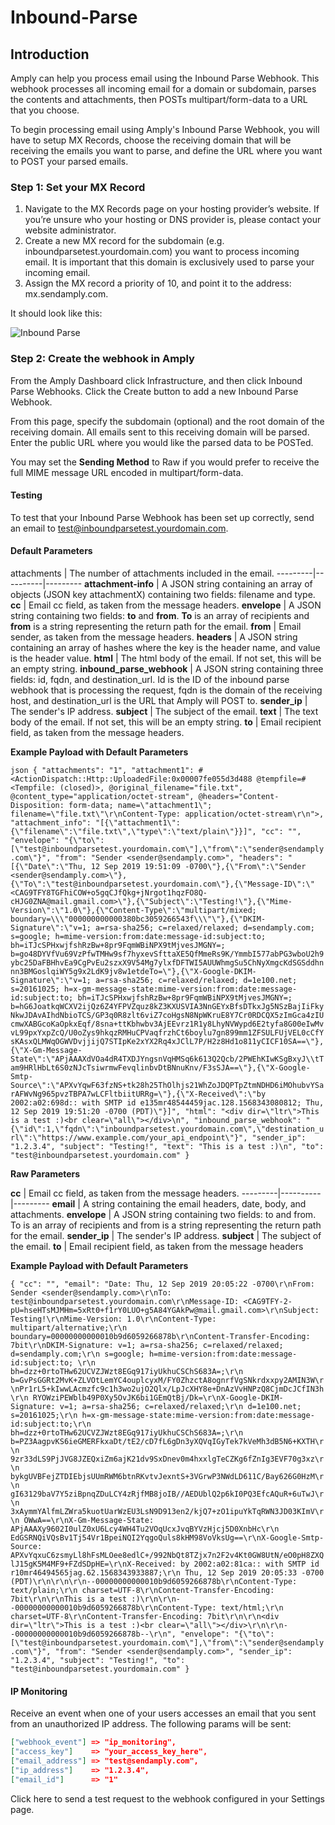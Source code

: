 # Inbound-Parse

## Introduction

Amply can help you process email using the Inbound Parse Webhook. This webhook processes all incoming email for a domain or subdomain, parses the contents and attachments, then POSTs multipart/form-data to a URL that you choose.

To begin processing email using Amply's Inbound Parse Webhook, you will have to setup MX Records, choose the receiving domain that will be receiving the emails you want to parse, and define the URL where you want to POST your parsed emails.


### Step 1: Set your MX Record

1. Navigate to the MX Records page on your hosting provider’s website. If you’re unsure who your hosting or DNS provider is, please contact your website administrator.
2. Create a new MX record for the subdomain (e.g. inboundparsetest.yourdomain.com) you want to process incoming email. It is important that this domain is exclusively used to parse your incoming email.
3. Assign the MX record a priority of 10, and point it to the address: mx.sendamply.com.

It should look like this:

![Inbound Parse](../../assets/images/inbound_parse_set_mx-a36cefb19518d885afebc340253c923ba9d44140703cbafeadc412c8260b9ef0.jpg)


### Step 2: Create the webhook in Amply

From the Amply Dashboard click Infrastructure, and then click Inbound Parse Webhooks. Click the Create button to add a new Inbound Parse Webhook.

From this page, specify the subdomain (optional) and the root domain of the receiving domain. All emails sent to this receiving domain will be parsed. Enter the public URL where you would like the parsed data to be POSTed.


You may set the **Sending Method** to Raw if you would prefer to receive the full MIME message URL encoded in multipart/form-data.



#### Testing

To test that your Inbound Parse Webhook has been set up correctly, send an email to test@inboundparsetest.yourdomain.com.


#### Default Parameters


attachments | The number of attachments included in the email.
---------|----------|---------
 **attachment-info** | A JSON string containing an array of objects (JSON key attachmentX) containing two fields: filename and type.
 **cc** | Email cc field, as taken from the message headers.
 **envelope** | A JSON string containing two fields: **to** and **from**. **To** is an array of recipients and **from** is a string representing the return path for the email.
 **from** | Email sender, as taken from the message headers.
 **headers** | A JSON string containing an array of hashes where the key is the header name, and value is the header value.
 **html** | The html body of the email. If not set, this will be an empty string.
 **inbound_parse_webhook** | A JSON string containing three fields: id, fqdn, and destination_url. Id is the ID of the inbound parse webhook that is processing the request, fqdn is the domain of the receiving host, and destination_url is the URL that Amply will POST to.
 **sender_ip** | The sender's IP address.
 **subject** | The subject of the email.
 **text** | The text body of the email. If not set, this will be an empty string.
 **to** | Email recipient field, as taken from the message headers.


**Example Payload with Default Parameters**

``json
{
  "attachments": "1",
  "attachment1": #<ActionDispatch::Http::UploadedFile:0x00007fe055d3d488 @tempfile=#<Tempfile: (closed)>, @original_filename="file.txt", @content_type="application/octet-stream", @headers="Content-Disposition: form-data; name=\"attachment1\"; filename=\"file.txt\"\r\nContent-Type: application/octet-stream\r\n">,
  "attachment_info": "[{\"attachment1\":{\"filename\":\"file.txt\",\"type\":\"text/plain\"}}]",
  "cc": "",
  "envelope": "{\"to\":[\"test@inboundparsetest.yourdomain.com\"],\"from\":\"sender@sendamply.com\"}",
  "from": "Sender <sender@sendamply.com>",
  "headers": "[{\"Date\":\"Thu, 12 Sep 2019 19:51:09 -0700\"},{\"From\":\"Sender <sender@sendamply.com>\"},{\"To\":\"test@inboundparsetest.yourdomain.com\"},{\"Message-ID\":\"<CAG9TFY8TGFhiCOW+o5gqCJfQkg+jNrgot1hqzFO8Q-cHJG0ZNA@mail.gmail.com>\"},{\"Subject\":\"Testing!\"},{\"Mime-Version\":\"1.0\"},{\"Content-Type\":\"multipart/mixed; boundary=\\\"000000000000380bc3059266543f\\\"\"},{\"DKIM-Signature\":\"v=1; a=rsa-sha256; c=relaxed/relaxed; d=sendamply.com; s=google; h=mime-version:from:date:message-id:subject:to; bh=iTJcSPHxwjfshRzBw+8pr9FqmWBiNPX9tMjvesJMGNY=; b=go48DYVfVu69VzPfwTMHw9sf7hyxevSfttaXE5QfMmeRs9K/YmmbI577abPG3wboU2h9ybc25DaFBHhvEa9CgPvEu2szxX9V54Mg7ylxfDFTWI5AUUWhmgSu5ChNyXmgcKdSGSddhnnn3BMGoslqiWY5g9x2LdK9jv8w1etdeTo=\"},{\"X-Google-DKIM-Signature\":\"v=1; a=rsa-sha256; c=relaxed/relaxed; d=1e100.net; s=20161025; h=x-gm-message-state:mime-version:from:date:message-id:subject:to; bh=iTJcSPHxwjfshRzBw+8pr9FqmWBiNPX9tMjvesJMGNY=; b=hG6JoatkqWCXV2ijQz6Z4YFPVZquz8kZ3KXUSVIA3NnGEYxBfsDTkxJg5NSzBajIiFkyNkwJDAvAIhdNbioTCS/GP3q0R8zlt6viZ7coHgsN8NpWKruE8Y7Cr0RDCQX5zImGca4zIUcmwXABGcoKaOpkxEqf/8sna+ttKbhwbv3AjEEvrz1R1y8LhyNVWypd6E2tyfa8G00eIwMvvL99pxYxpZcQ/U0oZys9hkqzRMHuCPVaqfrzhCt6boylu7gn899mm1ZFSULFUjVEL0cCfYsKAsxQLMWqOGWVDvjjijQ7STIpKe2xYX2Rq4xJClL7P/H2z8Hd1o811yCICF10SA==\"},{\"X-Gm-Message-State\":\"APjAAAXdVOa4dR4TXDJYngsnVqHMSq6k613Q2Qcb/2PWEhKIwKSgBxyJ\\tTam9HRlHbLt6S0zNJcTsiwrmwFevqlinbvDtBNnuKnv/F3sSJA==\"},{\"X-Google-Smtp-Source\":\"APXvYqwF63fzNS+tk28h25ThOlhjs21WhZoJDQPTpZtmNDHD6iMOhubvYSarAFWvNg965pvzTBPA7wLCFltbiitURRg=\"},{\"X-Received\":\"by 2002:a02:698d:: with SMTP id e135mr48544459jac.128.1568343080812; Thu, 12 Sep 2019 19:51:20 -0700 (PDT)\"}]",
  "html": "<div dir=\"ltr\">This is a test :)<br clear=\"all\"></div>\n",
  "inbound_parse_webhook": "{\"id\":1,\"fqdn\":\"inboundparsetest.yourdomain.com\",\"destination_url\":\"https://www.example.com/your_api_endpoint\"}",
  "sender_ip": "1.2.3.4",
  "subject": "Testing!",
  "text": "This is a test :)\n",
  "to": "test@inboundparsetest.yourdomain.com"
}
``

**Raw Parameters**


 **cc** | Email cc field, as taken from the message headers.
---------|----------|---------
 **email** | A string containing the email headers, date, body, and attachments.
 **envelope** | A JSON string containing two fields: to and from. To is an array of recipients and from is a string representing the return path for the email.
 **sender_ip** | The sender's IP address.
 **subject** | The subject of the email.
 **to** | Email recipient field, as taken from the message headers


 **Example Payload with Default Parameters**

`{
  "cc": "",
  "email": "Date: Thu, 12 Sep 2019 20:05:22 -0700\r\nFrom: Sender <sender@sendamply.com>\r\nTo: test@inboundparsetest.yourdomain.com\r\nMessage-ID: <CAG9TFY-2-pU=hseHTsMJMHm=5xRt0+f1rY0LUO+g5A84YGAkPw@mail.gmail.com>\r\nSubject: Testing!\r\nMime-Version: 1.0\r\nContent-Type: multipart/alternative;\r\n boundary=00000000000010b9d6059266878b\r\nContent-Transfer-Encoding: 7bit\r\nDKIM-Signature: v=1; a=rsa-sha256; c=relaxed/relaxed; d=sendamply.com;\r\n s=google; h=mime-version:from:date:message-id:subject:to; \r\n bh=dzz+0rtoTHw62UCVZJWzt8EGq917iyUkhuCSChS683A=;\r\n b=GvPsGGRt2MvK+ZLVOtLemYC4ouplcyxM/FY0ZhzctA8ognrfVgSNkrdxxpy2AMIN3W\r\nPr1rL5+kIwwLAcmzfc9c1h3wo2ujO2Qlx/LpJcXHY8e+DnAzVvHNPzQ8CjmDcJCfIN3h\r\n RYOWziPEWblb49P0Xy5OvJK6bi1GEmQtBj/Dk=\r\nX-Google-DKIM-Signature: v=1; a=rsa-sha256; c=relaxed/relaxed;\r\n d=1e100.net; s=20161025;\r\n h=x-gm-message-state:mime-version:from:date:message-id:subject:to;\r\n bh=dzz+0rtoTHw62UCVZJWzt8EGq917iyUkhuCSChS683A=;\r\n b=PZ3AagpvKS6ieGMERFkxaDt/tE2/cD7fL6gDn3yXQVqIGyTek7kVeMh3dB5N6+KXTH\r\n 9zr33dLS9PjJVG8JZEQxiZm6ajK21dv9SxDnev0m4hxxlgTeCZKg6fZnIg3EVF70g3xz\r\n bykgUVBFejZTDIEbjsUUmRWM6btnRKvtvJexntS+3VGrwP3NWdLD611C/Bay626G0HzM\r\n gI63129baV7Y5ziBpnqZDuLCY4zRjfMB8joIB//AEDUblQ2p6kI0PQ3EfcAQuR+6uTwJ\r\n 3xAymmYAlfmLZWra5kuotUarWzEU3LsN9D913en2/kjQ7+zO1ipuYkTqRWN3JD03KImV\r\n OWwA==\r\nX-Gm-Message-State: APjAAAXy9602I0ulZ0xU6Lcy4WH4Tu2VOqUcxJvqBYVzHjcj5D0XnbHc\r\n EdGSRNQiVQsBv1Tj54Vr1BpeiNQI2YqgoQuls8kHM98VoVksUg==\r\nX-Google-Smtp-Source: APXvYqxuC6zsmyLl8hFsMLOee8edlC+/992NbQt8TZjx7n2F2v4Kt0GW8UtN/eO0pH8ZXQlJ15gK5M4MF9+FZdSDpHE=\r\nX-Received: by 2002:a02:81ca:: with SMTP id r10mr46494565jag.62.1568343933887;\r\n Thu, 12 Sep 2019 20:05:33 -0700 (PDT)\r\n\r\n\r\n--00000000000010b9d6059266878b\r\nContent-Type: text/plain;\r\n charset=UTF-8\r\nContent-Transfer-Encoding: 7bit\r\n\r\nThis is a test :)\r\n\r\n--00000000000010b9d6059266878b\r\nContent-Type: text/html;\r\n charset=UTF-8\r\nContent-Transfer-Encoding: 7bit\r\n\r\n<div dir=\"ltr\">This is a test :)<br clear=\"all\"></div>\r\n\r\n--00000000000010b9d6059266878b--\r\n",
  "envelope": "{\"to\":[\"test@inboundparsetest.yourdomain.com\"],\"from\":\"sender@sendamply.com\"}",
  "from": "Sender <sender@sendamply.com>",
  "sender_ip": "1.2.3.4",
  "subject": "Testing!",
  "to": "test@inboundparsetest.yourdomain.com"
}`


#### IP Monitoring

Receive an event when one of your users accesses an email that you sent from an unauthorized IP address. The following params will be sent:

```json
["webhook_event"] => "ip_monitoring",
["access_key"]    => "your_access_key_here",
["email_address"] => "test@sendamply.com",
["ip_address"]    => "1.2.3.4",
["email_id"]      => "1"
```

Click here to send a test request to the webhook configured in your Settings page.
